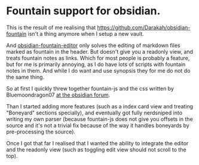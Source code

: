 # Fountain support for obsidian.

This is the result of me realising that https://github.com/Darakah/obsidian-fountain isn't a thing
anymore  when I setup a new vault.

And [obsidian-fountain-editor](https://github.com/chuangcaleb/obsidian-fountain-editor) only solves
the editing of markdown files marked as fountain in the header. But doesn't give you a readonly view,
and treats fountain notes as links.  Which for most people is probably a feature, but for me is
primarily annoying, as I do have lots of scripts with fountain notes in them. And while I do want
and use synopsis they for me do not do the same thing.

So at first I quickly threw together fountain-js and the css written by Bluemoondragon07
[at the obsidian forum](https://forum.obsidian.md/t/pro-screenwriting-snippet-write-screenplays-in-markdown-fountain-plugin-styling-canvas-index-cards-and-well-formatted-export/62477).

Than I started adding more features (such as a index card view and treating "Boneyard" sections specially),
and eventually got fully nerdsniped into writing my own parser (because fountain-js does not give
you offsets in the source and it's not a trivial fix because of the way it handles boneyards
by pre-processing the source).

Once I got that far I realised that I wanted the ability to integrate the editor and the readonly
view (such as toggling edit view should not scroll to the top).

